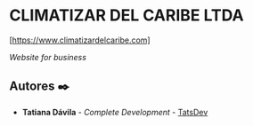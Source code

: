 # CLIMATIZAR DEL CARIBE LTDA

[https://www.climatizardelcaribe.com]

_Website for business_

## Autores ✒️

* **Tatiana Dávila** - *Complete Development* - [TatsDev](https://github.com/TatsDev)
